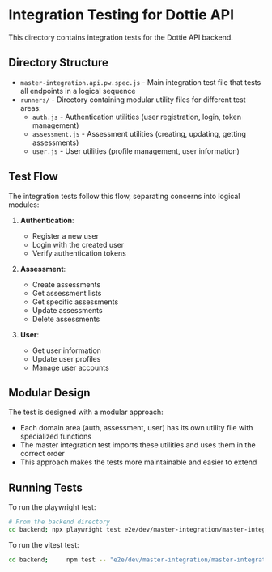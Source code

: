 # Integration Testing for Dottie API

This directory contains integration tests for the Dottie API backend.

## Directory Structure

- `master-integration.api.pw.spec.js` - Main integration test file that tests all endpoints in a logical sequence
- `runners/` - Directory containing modular utility files for different test areas:
  - `auth.js` - Authentication utilities (user registration, login, token management)
  - `assessment.js` - Assessment utilities (creating, updating, getting assessments)
  - `user.js` - User utilities (profile management, user information)

## Test Flow

The integration tests follow this flow, separating concerns into logical modules:

1. **Authentication**:
   - Register a new user
   - Login with the created user
   - Verify authentication tokens

2. **Assessment**:
   - Create assessments
   - Get assessment lists
   - Get specific assessments
   - Update assessments
   - Delete assessments

3. **User**:
   - Get user information
   - Update user profiles
   - Manage user accounts
## Modular Design

The test is designed with a modular approach:

- Each domain area (auth, assessment, user) has its own utility file with specialized functions
- The master integration test imports these utilities and uses them in the correct order
- This approach makes the tests more maintainable and easier to extend

## Running Tests

To run the playwright test:

```bash
# From the backend directory
cd backend; npx playwright test e2e/dev/master-integration/master-integration.api.pw.spec.js --config=playwright.config.js
```

To run the vitest test:

```bash
cd backend;     npm test -- "e2e/dev/master-integration/master-integration.api.vitest.test.js"
```